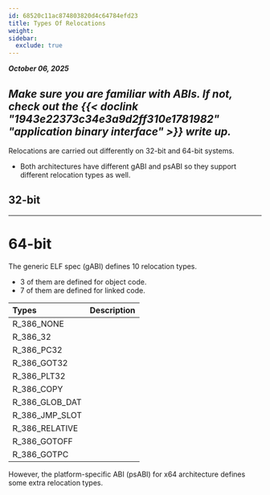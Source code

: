 ```yaml
---
id: 68520c11ac874803820d4c64784efd23
title: Types Of Relocations
weight:
sidebar:
  exclude: true
---
```


***October 06, 2025***

*Make sure you are familiar with ABIs. If not, check out the {{< doclink "1943e22373c34e3a9d2ff310e1781982" "application binary interface" >}} write up.*
---

Relocations are carried out differently on 32-bit and 64-bit systems.
  - Both architectures have different gABI and psABI so they support different relocation types as well.

## 32-bit

---

# 64-bit

The generic ELF spec (gABI) defines 10 relocation types.
  - 3 of them are defined for object code.
  - 7 of them are defined for linked code.

| Types | Description |
| :---- | :---------- |
| R_386_NONE  |
| R_386_32    |
| R_386_PC32  |
| R_386_GOT32 |
| R_386_PLT32 |
| R_386_COPY  |
| R_386_GLOB_DAT |
| R_386_JMP_SLOT |
| R_386_RELATIVE |
| R_386_GOTOFF |
| R_386_GOTPC  |

However, the platform-specific ABI (psABI) for x64 architecture defines some extra relocation types.
